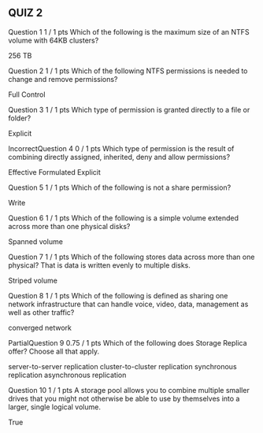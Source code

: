 ## QUIZ 2

Question 1
1 / 1 pts
Which of the following is the maximum size of an NTFS volume with 64KB clusters?

  256 TB


Question 2
1 / 1 pts
Which of the following NTFS permissions is needed to change and remove permissions?

  Full Control


Question 3
1 / 1 pts
Which type of permission is granted directly to a file or folder?

  Explicit


IncorrectQuestion 4
0 / 1 pts
Which type of permission is the result of combining directly assigned, inherited, deny and allow permissions?

  Effective
  Formulated
  Explicit

Question 5
1 / 1 pts
Which of the following is not a share permission?

  Write


Question 6
1 / 1 pts
Which of the following is a simple volume extended across more than one physical disks?

  Spanned volume


Question 7
1 / 1 pts
Which of the following stores data across more than one physical? That is data is written evenly to multiple disks.

  Striped volume

Question 8
1 / 1 pts
Which of the following is defined as sharing one network infrastructure that can handle voice, video, data, management as well as other traffic?

  converged network

PartialQuestion 9
0.75 / 1 pts
Which of the following does Storage Replica offer? Choose all that apply.

  server-to-server replication
  cluster-to-cluster replication
  synchronous replication
  asynchronous replication

Question 10
1 / 1 pts
A storage pool allows you to combine multiple smaller drives that you might not otherwise be able to use by themselves into a larger, single logical volume.

  True
